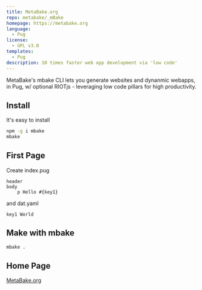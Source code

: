 ```yaml
---
title: MetaBake.org
repo: metabake/_mBake
homepage: https://metabake.org
language:
  - Pug
license:
  - GPL v3.0
templates:
  - Pug
description: 10 times faster web app development via 'low code'
---
```


MetaBake's mbake CLI lets you generate websites and dynanmic webapps, in Pug, w/ optional RIOTjs - leveraging low code pillars for high productivity.

## Install

It's easy to install

```sh
npm -g i mbake
mbake
```

## First Page

Create index.pug
```
header
body
    p Hello #{key1}
```
and dat.yaml
```
key1 World
```

## Make with mbake

```sh
mbake .
```

## Home Page

[MetaBake.org](http://metabake.org)
